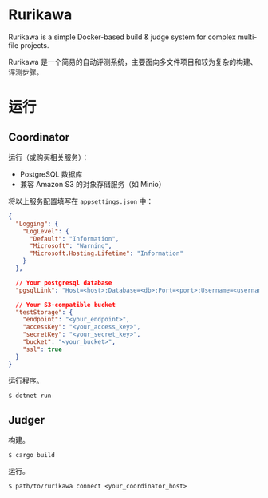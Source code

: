 # Rurikawa

Rurikawa is a simple Docker-based build & judge system for complex multi-file projects.

Rurikawa 是一个简易的自动评测系统，主要面向多文件项目和较为复杂的构建、评测步骤。

# 运行

## Coordinator

运行（或购买相关服务）：

- PostgreSQL 数据库
- 兼容 Amazon S3 的对象存储服务（如 Minio）

将以上服务配置填写在 `appsettings.json` 中：

```json
{
  "Logging": {
    "LogLevel": {
      "Default": "Information",
      "Microsoft": "Warning",
      "Microsoft.Hosting.Lifetime": "Information"
    }
  },

  // Your postgresql database
  "pgsqlLink": "Host=<host>;Database=<db>;Port=<port>;Username=<username>;Password=<password>",

  // Your S3-compatible bucket
  "testStorage": {
    "endpoint": "<your_endpoint>",
    "accessKey": "<your_access_key>",
    "secretKey": "<your_secret_key>",
    "bucket": "<your_bucket>",
    "ssl": true
  }
}
```

运行程序。

```
$ dotnet run
```

## Judger

构建。

```
$ cargo build
```

运行。

```
$ path/to/rurikawa connect <your_coordinator_host>
```
